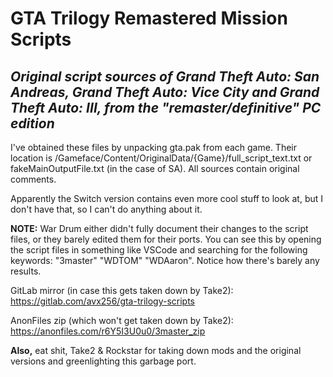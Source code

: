 # GTA Trilogy Remastered Mission Scripts
## _Original script sources of Grand Theft Auto: San Andreas, Grand Theft Auto: Vice City and Grand Theft Auto: III, from the "remaster/definitive" PC edition_

I've obtained these files by unpacking gta.pak from each game. Their location is /Gameface/Content/OriginalData/{Game}/full_script_text.txt or fakeMainOutputFile.txt (in the case of SA). All sources contain original comments. 

Apparently the Switch version contains even more cool stuff to look at, but I don't have that, so I can't do anything about it.

**NOTE:** War Drum either didn't fully document their changes to the script files, or they barely edited them for their ports. You can see this by opening the script files in something like VSCode and searching for the following keywords: "3master" "WDTOM" "WDAaron". Notice how there's barely any results.

GitLab mirror (in case this gets taken down by Take2): https://gitlab.com/avx256/gta-trilogy-scripts

AnonFiles zip (which won't get taken down by Take2): https://anonfiles.com/r6Y5I3U0u0/3master_zip

**Also,** eat shit, Take2 & Rockstar for taking down mods and the original versions and greenlighting this garbage port.
